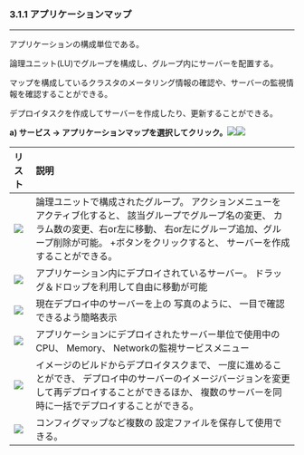 ### 3.1.1 アプリケーションマップ

---

アプリケーションの構成単位である。

論理ユニット(LU)でグループを構成し、グループ内にサーバーを配置する。

マップを構成しているクラスタのメータリング情報の確認や、サーバーの監視情報を確認することができる。

デプロイタスクを作成してサーバーを作成したり、更新することができる。

**a\) サービス → アプリケーションマップを選択してクリック。**![](/assets/EN/2.5/3.1.1_1.png)![](/assets/EN/2.5/3.1.1_2.png)

| **リスト** | **説明** |
| :--- | :--- |
| ![](/assets/EN/2.5/3.1.1_3.png) | 論理ユニットで構成されたグループ。 アクションメニューをアクティブ化すると、 該当グループでグループ名の変更、 カラム数の変更、右or左に移動、 右or左にグループ追加、グループ削除が可能。 +ボタンをクリックすると、 サーバーを作成することができる。 |
| ![](/assets/EN/2.5/3.1.1_4.png) | アプリケーション内にデプロイされているサーバー。 ドラッグ＆ドロップを利用して自由に移動が可能 |
| ![](/assets/EN/2.5/3.1.1_5.png) | 現在デプロイ中のサーバーを上の 写真のように、 一目で確認できるよう簡略表示 |
| ![](/assets/EN/2.5/3.1.1_6.png) | アプリケーションにデプロイされたサーバー単位で使用中の CPU、 Memory、 Networkの監視サービスメニュー |
| ![](/assets/EN/2.5/3.1.1_7.png) | イメージのビルドからデプロイタスクまで、 一度に進めることができ、 デプロイ中のサーバーのイメージバージョンを変更して再デプロイすることができるほか、 複数のサーバーを同時に一括でデプロイすることができる。 |
| ![](/assets/EN/2.5/3.1.1_9.png) | コンフィグマップなど複数の 設定ファイルを保存して使用できる。 |




